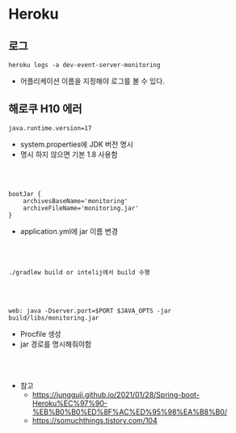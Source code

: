 # Heroku

## 로그 
```
heroku logs -a dev-event-server-monitoring
```
- 어플리케이션 이름을 지정해야 로그를 볼 수 있다. 


## 해로쿠 H10 에러

```
java.runtime.version=17
```
- system.properties에 JDK 버전 명시
- 명시 하지 않으면 기본 1.8 사용함


<br />
<br />


```
bootJar {
	archivesBaseName='monitoring'
	archiveFileName='monitoring.jar'
}
```
- application.yml에 jar 이름 변경

<br />
<br />


```
./gradlew build or intelij에서 build 수행
```

<br />
<br />

```
web: java -Dserver.port=$PORT $JAVA_OPTS -jar build/libs/monitoring.jar
```
- Procfile 생성
- jar 경로를 명시해줘야함 


<br />
<br />

- 참고
    - https://jungguji.github.io/2021/01/28/Spring-boot-Heroku%EC%97%90-%EB%B0%B0%ED%8F%AC%ED%95%98%EA%B8%B0/
    - https://somuchthings.tistory.com/104

